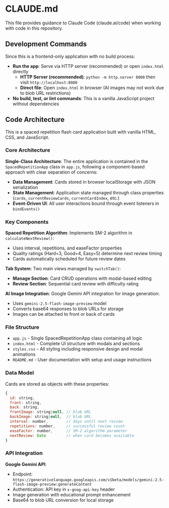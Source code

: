 # CLAUDE.md

This file provides guidance to Claude Code (claude.ai/code) when working with code in this repository.

## Development Commands

Since this is a frontend-only application with no build process:

- **Run the app**: Serve via HTTP server (recommended) or open `index.html` directly
  - **HTTP Server (recommended)**: `python -m http.server 8000` then visit `http://localhost:8000`
  - **Direct file**: Open `index.html` in browser (AI images may not work due to blob URL restrictions)
- **No build, test, or lint commands**: This is a vanilla JavaScript project without dependencies

## Code Architecture

This is a spaced repetition flash card application built with vanilla HTML, CSS, and JavaScript.

### Core Architecture

**Single-Class Architecture**: The entire application is contained in the `SpacedRepetitionApp` class in `app.js`, following a component-based approach with clear separation of concerns:

- **Data Management**: Cards stored in browser localStorage with JSON serialization
- **State Management**: Application state managed through class properties (`cards`, `currentReviewCards`, `currentCardIndex`, etc.)
- **Event-Driven UI**: All user interactions bound through event listeners in `bindEvents()`

### Key Components

**Spaced Repetition Algorithm**: Implements SM-2 algorithm in `calculateNextReview()`:
- Uses interval, repetitions, and easeFactor properties
- Quality ratings (Hard=3, Good=4, Easy=5) determine next review timing
- Cards automatically scheduled for future review dates

**Tab System**: Two main views managed by `switchTab()`:
- **Manage Section**: Card CRUD operations with modal-based editing
- **Review Section**: Sequential card review with difficulty rating

**AI Image Integration**: Google Gemini API integration for image generation:
- Uses `gemini-2.5-flash-image-preview` model
- Converts base64 responses to blob URLs for storage
- Images can be attached to front or back of cards

### File Structure

- `app.js` - Single SpacedRepetitionApp class containing all logic
- `index.html` - Complete UI structure with modals and sections
- `styles.css` - All styling including responsive design and modal animations
- `README.md` - User documentation with setup and usage instructions

### Data Model

Cards are stored as objects with these properties:
```javascript
{
  id: string,
  front: string,
  back: string,
  frontImage: string|null, // blob URL
  backImage: string|null,  // blob URL
  interval: number,        // days until next review
  repetitions: number,     // successful review count
  easeFactor: number,      // SM-2 algorithm parameter
  nextReview: Date         // when card becomes available
}
```

### API Integration

**Google Gemini API**: 
- Endpoint: `https://generativelanguage.googleapis.com/v1beta/models/gemini-2.5-flash-image-preview:generateContent`
- Authentication: API key in `x-goog-api-key` header
- Image generation with educational prompt enhancement
- Base64 to blob URL conversion for local storage